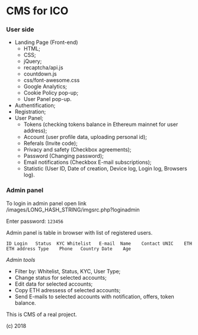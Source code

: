 # CMS for ICO

### User side
* Landing Page (Front-end)
  - HTML;
  - CSS;
  - jQuery;
  - recaptcha/api.js
  - countdown.js
  - css/font-awesome.css
  - Google Analytics;
  - Cookie Policy pop-up;
  - User Panel pop-up.
* Authentification;
* Registration;
* User Panel;
  - Tokens (checking tokens balance in Ethereum mainnet for user address);
  - Account (user profile data, uploading personal id);
  - Referals (Invite code);
  - Privacy and safety (Checkbox agreements);
  - Password (Changing password);
  - Email notifications (Checkbox E-mail subscriptions);
  - Statistic (User ID, Date of creation, Device log, Login log, Browsers log).

### Admin panel

To login in admin panel open link /images/LONG_HASH_STRING/imgsrc.php?loginadmin

Enter password: `123456`

Admin panel is table in browser with list of registered users.

`ID	Login	Status	KYC	Whitelist	E-mail	Name	Contact	UNIC	ETH	ETH address	Type	Phone	Country	Date	Age`

*Admin tools*

* Filter by: Whitelist, Status, KYC, User Type;
* Change status for selected accounts;
* Edit data for selected accounts;
* Copy ETH adressess of selected accounts;
* Send E-mails to selected accounts with notification, offers, token balance.

This is CMS of a real project.

(c) 2018
